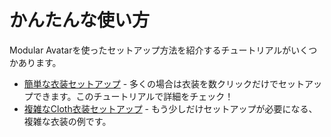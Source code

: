 ﻿---
sidebar_position: 2
sidebar_label: かんたんな使い方
---

# かんたんな使い方

Modular Avatarを使ったセットアップ方法を紹介するチュートリアルがいくつかあります。

* [簡単な衣装セットアップ](clothing) - 多くの場合は衣装を数クリックだけでセットアップできます。このチュートリアルで詳細をチェック！
* [複雑なCloth衣装セットアップ](adv_clothing) - もう少しだけセットアップが必要になる、複雑な衣装の例です。